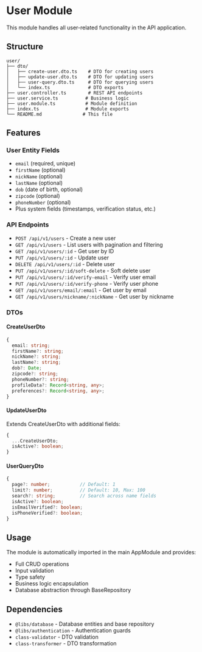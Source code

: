 # User Module

This module handles all user-related functionality in the API application.

## Structure

```
user/
├── dto/
│   ├── create-user.dto.ts    # DTO for creating users
│   ├── update-user.dto.ts    # DTO for updating users
│   ├── user-query.dto.ts     # DTO for querying users
│   └── index.ts              # DTO exports
├── user.controller.ts        # REST API endpoints
├── user.service.ts          # Business logic
├── user.module.ts           # Module definition
├── index.ts                 # Module exports
└── README.md               # This file
```

## Features

### User Entity Fields
- `email` (required, unique)
- `firstName` (optional)
- `nickName` (optional)
- `lastName` (optional)
- `dob` (date of birth, optional)
- `zipcode` (optional)
- `phoneNumber` (optional)
- Plus system fields (timestamps, verification status, etc.)

### API Endpoints

- `POST /api/v1/users` - Create a new user
- `GET /api/v1/users` - List users with pagination and filtering
- `GET /api/v1/users/:id` - Get user by ID
- `PUT /api/v1/users/:id` - Update user
- `DELETE /api/v1/users/:id` - Delete user
- `PUT /api/v1/users/:id/soft-delete` - Soft delete user
- `PUT /api/v1/users/:id/verify-email` - Verify user email
- `PUT /api/v1/users/:id/verify-phone` - Verify user phone
- `GET /api/v1/users/email/:email` - Get user by email
- `GET /api/v1/users/nickname/:nickName` - Get user by nickname

### DTOs

#### CreateUserDto
```typescript
{
  email: string;
  firstName?: string;
  nickName?: string;
  lastName?: string;
  dob?: Date;
  zipcode?: string;
  phoneNumber?: string;
  profileData?: Record<string, any>;
  preferences?: Record<string, any>;
}
```

#### UpdateUserDto
Extends CreateUserDto with additional fields:
```typescript
{
  ...CreateUserDto;
  isActive?: boolean;
}
```

#### UserQueryDto
```typescript
{
  page?: number;           // Default: 1
  limit?: number;          // Default: 10, Max: 100
  search?: string;         // Search across name fields
  isActive?: boolean;
  isEmailVerified?: boolean;
  isPhoneVerified?: boolean;
}
```

## Usage

The module is automatically imported in the main AppModule and provides:
- Full CRUD operations
- Input validation
- Type safety
- Business logic encapsulation
- Database abstraction through BaseRepository

## Dependencies

- `@libs/database` - Database entities and base repository
- `@libs/authentication` - Authentication guards
- `class-validator` - DTO validation
- `class-transformer` - DTO transformation
